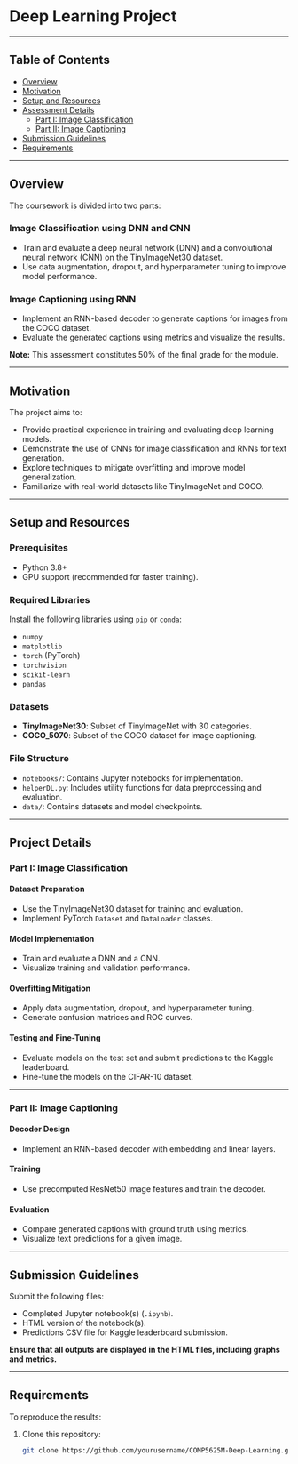 #  Deep Learning Project


---

## Table of Contents

- [Overview](#overview)
- [Motivation](#motivation)
- [Setup and Resources](#setup-and-resources)
- [Assessment Details](#assessment-details)
  - [Part I: Image Classification](#part-i-image-classification)
  - [Part II: Image Captioning](#part-ii-image-captioning)
- [Submission Guidelines](#submission-guidelines)
- [Requirements](#requirements)

---

## Overview

The coursework is divided into two parts:

### Image Classification using DNN and CNN 
- Train and evaluate a deep neural network (DNN) and a convolutional neural network (CNN) on the TinyImageNet30 dataset.
- Use data augmentation, dropout, and hyperparameter tuning to improve model performance.

### Image Captioning using RNN 
- Implement an RNN-based decoder to generate captions for images from the COCO dataset.
- Evaluate the generated captions using metrics and visualize the results.

**Note:** This assessment constitutes 50% of the final grade for the module.

---

## Motivation

The project aims to:
- Provide practical experience in training and evaluating deep learning models.
- Demonstrate the use of CNNs for image classification and RNNs for text generation.
- Explore techniques to mitigate overfitting and improve model generalization.
- Familiarize with real-world datasets like TinyImageNet and COCO.

---

## Setup and Resources

### Prerequisites
- Python 3.8+
- GPU support (recommended for faster training).

### Required Libraries
Install the following libraries using `pip` or `conda`:
- `numpy`
- `matplotlib`
- `torch` (PyTorch)
- `torchvision`
- `scikit-learn`
- `pandas`

### Datasets
- **TinyImageNet30**: Subset of TinyImageNet with 30 categories.
- **COCO_5070**: Subset of the COCO dataset for image captioning.

### File Structure
- `notebooks/`: Contains Jupyter notebooks for implementation.
- `helperDL.py`: Includes utility functions for data preprocessing and evaluation.
- `data/`: Contains datasets and model checkpoints.

---

## Project Details

### Part I: Image Classification 
#### Dataset Preparation
- Use the TinyImageNet30 dataset for training and evaluation.
- Implement PyTorch `Dataset` and `DataLoader` classes.

#### Model Implementation
- Train and evaluate a DNN and a CNN.
- Visualize training and validation performance.

#### Overfitting Mitigation
- Apply data augmentation, dropout, and hyperparameter tuning.
- Generate confusion matrices and ROC curves.

#### Testing and Fine-Tuning
- Evaluate models on the test set and submit predictions to the Kaggle leaderboard.
- Fine-tune the models on the CIFAR-10 dataset.

---

### Part II: Image Captioning
#### Decoder Design
- Implement an RNN-based decoder with embedding and linear layers.

#### Training
- Use precomputed ResNet50 image features and train the decoder.

#### Evaluation
- Compare generated captions with ground truth using metrics.
- Visualize text predictions for a given image.

---

## Submission Guidelines
Submit the following files:
- Completed Jupyter notebook(s) (`.ipynb`).
- HTML version of the notebook(s).
- Predictions CSV file for Kaggle leaderboard submission.

**Ensure that all outputs are displayed in the HTML files, including graphs and metrics.**

---

## Requirements

To reproduce the results:

1. Clone this repository:
   ```bash
   git clone https://github.com/yourusername/COMP5625M-Deep-Learning.git
